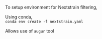 To setup environment for Nextstrain filtering,  

Using conda,  
`conda env create -f nextstrain.yaml`  

Allows use of `augur` tool